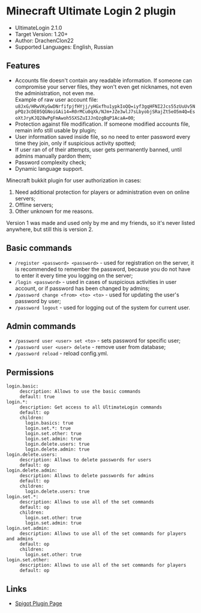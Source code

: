 # Minecraft Ultimate Login 2 plugin

- UltimateLogin 2.1.0
- Target Version: 1.20+
- Author: DrachenClon22
- Supported Languages: English, Russian

## Features
- Accounts file doesn't contain any readable information. If someone can compromise your server files, they won't even get nicknames, not even the administration, not even me.<br /> Example of raw user account file: `u8JxG/HRwVKyGwDNrfifpjfHYjj/yHGxfhu1ypkIoQQ=iyf3gqHFNI2Jcs55zUuUv5NpPQz3cDE05QGNoiGAi14=R0rMCu0qXk/NJm+JZe3wlJ7sLbyobjSRajZt5eO5m4Q=EsoXtJryKJQ28wPgFmAwoh5SXSZuIJJnQzgBqP1AcaA=00`;
- Protection against file modification. If someone modified accounts file, remain info still usable by plugin;
- User information saved inside file, so no need to enter password every time they join, only if suspicious activity spotted;
- If user ran of of their attempts, user gets permanently banned, until admins manually pardon them;
- Password complexity check;
- Dynamic language support.

Minecraft bukkit plugin for user authorization in cases:
1. Need additional protection for players or administration even on online servers;
2. Offline servers;
3. Other unknown for me reasons.

Version 1 was made and used only by me and my friends, so it's never listed anywhere, but still this is version 2.

## Basic commands
- `/register <password> <password>` - used for registration on the server, it is recommended to remember the password, because you do not have to enter it every time you logging on the server;
- `/login <password>` - used in cases of suspicious activities in user account, or if password has been changed by admins;
- `/password change <from> <to> <to>` - used for updating the user's password by user;
- `/password logout` - used for logging out of the system for current user.

## Admin commands
- `/password user <user> set <to>` - sets password for specific user;
- `/password user <user> delete` - remove user from database;
- `/password reload` - reload config.yml.

## Permissions
```MiniYAML
login.basic:
     description: Allows to use the basic commands
     default: true
login.*:
     description: Get access to all UltimateLogin commands
     default: op
     children:
       login.basics: true
       login.set.*: true
       login.set.other: true
       login.set.admin: true
       login.delete.users: true
       login.delete.admin: true
login.delete.users:
     description: Allows to delete passwords for users
     default: op
login.delete.admin:
     description: Allows to delete passwords for admins
     default: op
     children:
       login.delete.users: true
login.set.*:
     description: Allows to use all of the set commands
     default: op
     children:
       login.set.other: true
       login.set.admin: true
login.set.admin:
     description: Allows to use all of the set commands for players and admins
     default: op
     children:
       login.set.other: true
login.set.other:
     description: Allows to use all of the set commands for players
     default: op
```

## Links
- [Spigot Plugin Page](https://www.spigotmc.org/resources/ultimate-login.112969/)
